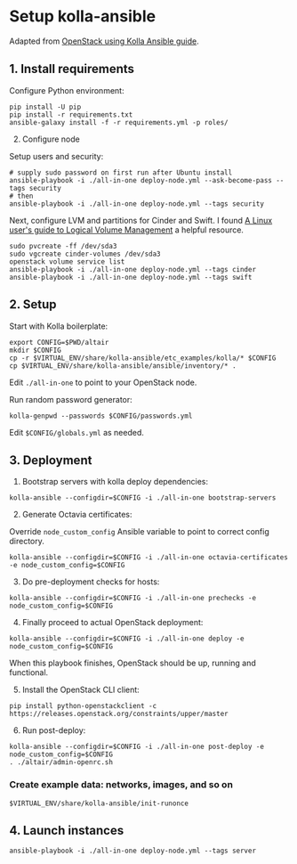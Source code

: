 # Setup kolla-ansible

Adapted from [OpenStack using Kolla Ansible guide](https://docs.openstack.org/kolla-ansible/xena/user/quickstart.html).


## 1. Install requirements

Configure Python environment:

```shell
pip install -U pip
pip install -r requirements.txt
ansible-galaxy install -f -r requirements.yml -p roles/
```

2. Configure node

Setup users and security:

```shell
# supply sudo password on first run after Ubuntu install
ansible-playbook -i ./all-in-one deploy-node.yml --ask-become-pass --tags security
# then
ansible-playbook -i ./all-in-one deploy-node.yml --tags security
```

Next, configure LVM and partitions for Cinder and Swift. I found [A Linux user's guide to Logical Volume Management](https://opensource.com/business/16/9/linux-users-guide-lvm) a helpful resource.

```shell
sudo pvcreate -ff /dev/sda3
sudo vgcreate cinder-volumes /dev/sda3
openstack volume service list
ansible-playbook -i ./all-in-one deploy-node.yml --tags cinder
ansible-playbook -i ./all-in-one deploy-node.yml --tags swift
```


## 2. Setup

Start with Kolla boilerplate:

```shell
export CONFIG=$PWD/altair
mkdir $CONFIG
cp -r $VIRTUAL_ENV/share/kolla-ansible/etc_examples/kolla/* $CONFIG
cp $VIRTUAL_ENV/share/kolla-ansible/ansible/inventory/* .
```

Edit `./all-in-one` to point to your OpenStack node.

Run random password generator:

```shell
kolla-genpwd --passwords $CONFIG/passwords.yml
```

Edit `$CONFIG/globals.yml` as needed.


## 3. Deployment

1. Bootstrap servers with kolla deploy dependencies:

```shell
kolla-ansible --configdir=$CONFIG -i ./all-in-one bootstrap-servers
```

2. Generate Octavia certificates:

Override `node_custom_config` Ansible variable to point to correct config directory.

```shell
kolla-ansible --configdir=$CONFIG -i ./all-in-one octavia-certificates -e node_custom_config=$CONFIG
```

3. Do pre-deployment checks for hosts:

```shell
kolla-ansible --configdir=$CONFIG -i ./all-in-one prechecks -e node_custom_config=$CONFIG
```

4. Finally proceed to actual OpenStack deployment:

```shell
kolla-ansible --configdir=$CONFIG -i ./all-in-one deploy -e node_custom_config=$CONFIG
```

When this playbook finishes, OpenStack should be up, running and functional.

5. Install the OpenStack CLI client:

```shell
pip install python-openstackclient -c https://releases.openstack.org/constraints/upper/master
```

6. Run post-deploy:

```
kolla-ansible --configdir=$CONFIG -i ./all-in-one post-deploy -e node_custom_config=$CONFIG
. ./altair/admin-openrc.sh
```


### Create example data: networks, images, and so on

```shell
$VIRTUAL_ENV/share/kolla-ansible/init-runonce
```


## 4. Launch instances

```shell
ansible-playbook -i ./all-in-one deploy-node.yml --tags server
```
